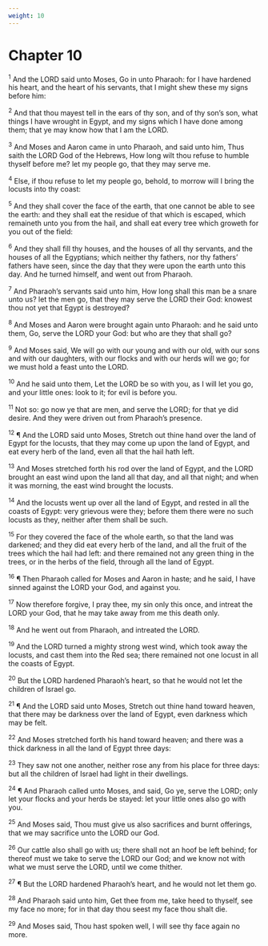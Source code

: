 ```yaml
---
weight: 10
---
```


# Chapter 10

<sup>1</sup> And the LORD said unto Moses, Go in unto Pharaoh: for I have hardened his heart, and the heart of his servants, that I might shew these my signs before him: 

<sup>2</sup> And that thou mayest tell in the ears of thy son, and of thy son’s son, what things I have wrought in Egypt, and my signs which I have done among them; that ye may know how that I am the LORD. 

<sup>3</sup> And Moses and Aaron came in unto Pharaoh, and said unto him, Thus saith the LORD God of the Hebrews, How long wilt thou refuse to humble thyself before me? let my people go, that they may serve me. 

<sup>4</sup> Else, if thou refuse to let my people go, behold, to morrow will I bring the locusts into thy coast: 

<sup>5</sup> And they shall cover the face of the earth, that one cannot be able to see the earth: and they shall eat the residue of that which is escaped, which remaineth unto you from the hail, and shall eat every tree which groweth for you out of the field: 

<sup>6</sup> And they shall fill thy houses, and the houses of all thy servants, and the houses of all the Egyptians; which neither thy fathers, nor thy fathers’ fathers have seen, since the day that they were upon the earth unto this day. And he turned himself, and went out from Pharaoh. 

<sup>7</sup> And Pharaoh’s servants said unto him, How long shall this man be a snare unto us? let the men go, that they may serve the LORD their God: knowest thou not yet that Egypt is destroyed? 

<sup>8</sup> And Moses and Aaron were brought again unto Pharaoh: and he said unto them, Go, serve the LORD your God: but who are they that shall go? 

<sup>9</sup> And Moses said, We will go with our young and with our old, with our sons and with our daughters, with our flocks and with our herds will we go; for we must hold a feast unto the LORD. 

<sup>10</sup> And he said unto them, Let the LORD be so with you, as I will let you go, and your little ones: look to it; for evil is before you. 

<sup>11</sup> Not so: go now ye that are men, and serve the LORD; for that ye did desire. And they were driven out from Pharaoh’s presence. 

<sup>12</sup> ¶ And the LORD said unto Moses, Stretch out thine hand over the land of Egypt for the locusts, that they may come up upon the land of Egypt, and eat every herb of the land, even all that the hail hath left. 

<sup>13</sup> And Moses stretched forth his rod over the land of Egypt, and the LORD brought an east wind upon the land all that day, and all that night; and when it was morning, the east wind brought the locusts. 

<sup>14</sup> And the locusts went up over all the land of Egypt, and rested in all the coasts of Egypt: very grievous were they; before them there were no such locusts as they, neither after them shall be such. 

<sup>15</sup> For they covered the face of the whole earth, so that the land was darkened; and they did eat every herb of the land, and all the fruit of the trees which the hail had left: and there remained not any green thing in the trees, or in the herbs of the field, through all the land of Egypt. 

<sup>16</sup> ¶ Then Pharaoh called for Moses and Aaron in haste; and he said, I have sinned against the LORD your God, and against you. 

<sup>17</sup> Now therefore forgive, I pray thee, my sin only this once, and intreat the LORD your God, that he may take away from me this death only. 

<sup>18</sup> And he went out from Pharaoh, and intreated the LORD. 

<sup>19</sup> And the LORD turned a mighty strong west wind, which took away the locusts, and cast them into the Red sea; there remained not one locust in all the coasts of Egypt. 

<sup>20</sup> But the LORD hardened Pharaoh’s heart, so that he would not let the children of Israel go. 

<sup>21</sup> ¶ And the LORD said unto Moses, Stretch out thine hand toward heaven, that there may be darkness over the land of Egypt, even darkness which may be felt. 

<sup>22</sup> And Moses stretched forth his hand toward heaven; and there was a thick darkness in all the land of Egypt three days: 

<sup>23</sup> They saw not one another, neither rose any from his place for three days: but all the children of Israel had light in their dwellings. 

<sup>24</sup> ¶ And Pharaoh called unto Moses, and said, Go ye, serve the LORD; only let your flocks and your herds be stayed: let your little ones also go with you. 

<sup>25</sup> And Moses said, Thou must give us also sacrifices and burnt offerings, that we may sacrifice unto the LORD our God. 

<sup>26</sup> Our cattle also shall go with us; there shall not an hoof be left behind; for thereof must we take to serve the LORD our God; and we know not with what we must serve the LORD, until we come thither. 

<sup>27</sup> ¶ But the LORD hardened Pharaoh’s heart, and he would not let them go. 

<sup>28</sup> And Pharaoh said unto him, Get thee from me, take heed to thyself, see my face no more; for in that day thou seest my face thou shalt die. 

<sup>29</sup> And Moses said, Thou hast spoken well, I will see thy face again no more. 


